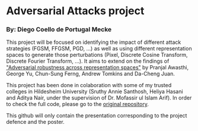 # Adversarial Attacks project
### By: Diego Coello de Portugal Mecke

This project will be focused on identifying the impact of different attack strategies (FGSM, FFGSM, PGD, ...) as well as using different representation spaces to
generate those perturbations (Pixel, Discrete Cosine Transform, Discrete Fourier Transform, ...).
It aims to extend on the findings of ["Adversarial robustness across representation spaces"]((https://arxiv.org/abs/2012.00802)) by Pranjal Awasthi, George Yu, Chun-Sung Ferng, Andrew Tomkins and Da-Cheng Juan.

This project has been done in colaboration with some of my trusted colleges in Hildesheim University (Sruthy Annie Santhosh, Heliya Hasani and Aditya Nair, under the supervision of Dr. Mofassir ul Islam Arif).
In order to check the full code, please go to the [original repository](https://github.com/adnair11/adverserial-robustness-project).

This github will only contain the presentation corresponding to the project defence and the poster.
